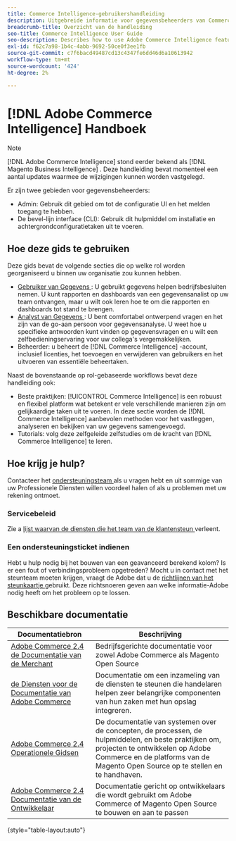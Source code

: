 ```yaml
---
title: Commerce Intelligence-gebruikershandleiding
description: Uitgebreide informatie voor gegevensbeheerders van Commerce Intelligence.
breadcrumb-title: Overzicht van de handleiding
seo-title: Commerce Intelligence User Guide
seo-description: Describes how to use Adobe Commerce Intelligence features used to gain insights from Adobe Commerce or Magento Open Source data, along with other third-party data sources.
exl-id: f62c7a98-1b4c-4abb-9692-50ce0f3ee1fb
source-git-commit: c7f6bacd49487cd13c4347fe6dd46d6a10613942
workflow-type: tm+mt
source-wordcount: '424'
ht-degree: 2%

---
```



# [!DNL Adobe Commerce Intelligence] Handboek

>[!NOTE]
>
>[!DNL Adobe Commerce Intelligence] stond eerder bekend als [!DNL Magento Business Intelligence] . Deze handleiding bevat momenteel een aantal updates waarmee de wijzigingen kunnen worden vastgelegd.

Er zijn twee gebieden voor gegevensbeheerders:

- Admin: Gebruik dit gebied om tot de configuratie UI en het melden toegang te hebben.
- De bevel-lijn interface (CLI): Gebruik dit hulpmiddel om installatie en achtergrondconfiguratietaken uit te voeren.

## Hoe deze gids te gebruiken

Deze gids bevat de volgende secties die op welke rol worden georganiseerd u binnen uw organisatie zou kunnen hebben.

- [ Gebruiker van Gegevens ](data-user.md): U gebruikt gegevens helpen bedrijfsbesluiten nemen. U kunt rapporten en dashboards van een gegevensanalist op uw team ontvangen, maar u wilt ook leren hoe te om die rapporten en dashboards tot stand te brengen.
- [ Analyst van Gegevens ](data-analyst.md): U bent comfortabel ontwerpend vragen en het zijn van de go-aan persoon voor gegevensanalyse. U weet hoe u specifieke antwoorden kunt vinden op gegevensvragen en u wilt een zelfbedieningservaring voor uw collega&#39;s vergemakkelijken.
- Beheerder: u beheert de [!DNL Commerce Intelligence] -account, inclusief licenties, het toevoegen en verwijderen van gebruikers en het uitvoeren van essentiële beheertaken.

Naast de bovenstaande op rol-gebaseerde workflows bevat deze handleiding ook:

- Beste praktijken: [!UICONTROL Commerce Intelligence] is een robuust en flexibel platform wat betekent er vele verschillende manieren zijn om gelijkaardige taken uit te voeren. In deze sectie worden de [!DNL Commerce Intelligence] aanbevolen methoden voor het vastleggen, analyseren en bekijken van uw gegevens samengevoegd.
- Tutorials: volg deze zelfgeleide zelfstudies om de kracht van [!DNL Commerce Intelligence] te leren.

## Hoe krijg je hulp?

Contacteer het [ ondersteuningsteam ](https://experienceleague.adobe.com/docs/commerce-knowledge-base/kb/troubleshooting/miscellaneous/mbi-service-policies.html) als u vragen hebt en uit sommige van uw Professionele Diensten willen voordeel halen of als u problemen met uw rekening ontmoet.

### Servicebeleid

Zie a [ lijst waarvan de diensten die het team van de klantensteun ](https://experienceleague.adobe.com/docs/commerce-knowledge-base/kb/troubleshooting/miscellaneous/mbi-service-policies.html) verleent.

### Een ondersteuningsticket indienen

Hebt u hulp nodig bij het bouwen van een geavanceerd berekend kolom? Is er een fout of verbindingsprobleem opgetreden? Mocht u in contact met het steunteam moeten krijgen, vraagt de Adobe dat u de [ richtlijnen van het steunkaartje ](https://experienceleague.adobe.com/docs/commerce-knowledge-base/kb/troubleshooting/miscellaneous/mbi-service-policies.html) gebruikt. Deze richtsnoeren geven aan welke informatie-Adobe nodig heeft om het probleem op te lossen.

## Beschikbare documentatie

| Documentatiebron | Beschrijving |
|----------------------- | ----------- |
| [ Adobe Commerce 2.4 de Documentatie van de Merchant ](https://experienceleague.adobe.com/docs/commerce-admin/user-guides/home.html) | Bedrijfsgerichte documentatie voor zowel Adobe Commerce als Magento Open Source |
| [ de Diensten voor de Documentatie van Adobe Commerce ](https://experienceleague.adobe.com/docs/commerce-merchant-services/user-guides/home.html) | Documentatie om een inzameling van de diensten te steunen die handelaren helpen zeer belangrijke componenten van hun zaken met hun opslag integreren. |
| [ Adobe Commerce 2.4 Operationele Gidsen ](https://experienceleague.adobe.com/docs/commerce-operations/operational-guides/home.html) | De documentatie van systemen over de concepten, de processen, de hulpmiddelen, en beste praktijken om, projecten te ontwikkelen op Adobe Commerce en de platforms van de Magento Open Source op te stellen en te handhaven. |
| [ Adobe Commerce 2.4 Documentatie van de Ontwikkelaar ](https://developer.adobe.com/commerce/) | Documentatie gericht op ontwikkelaars die wordt gebruikt om Adobe Commerce of Magento Open Source te bouwen en aan te passen |

{style="table-layout:auto"}
